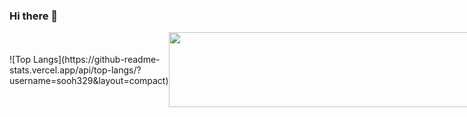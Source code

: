 ### Hi there 👋

<div style="display: flex; align-items: center;">
  ![Top Langs](https://github-readme-stats.vercel.app/api/top-langs/?username=sooh329&layout=compact)
  <a href="https://github.com/devxb/gitanimals">
    <img
      src="https://render.gitanimals.org/lines/sooh329?pet-id=652355306401286737"
      width="600"
      height="120"
    />
  </a>
</div>
